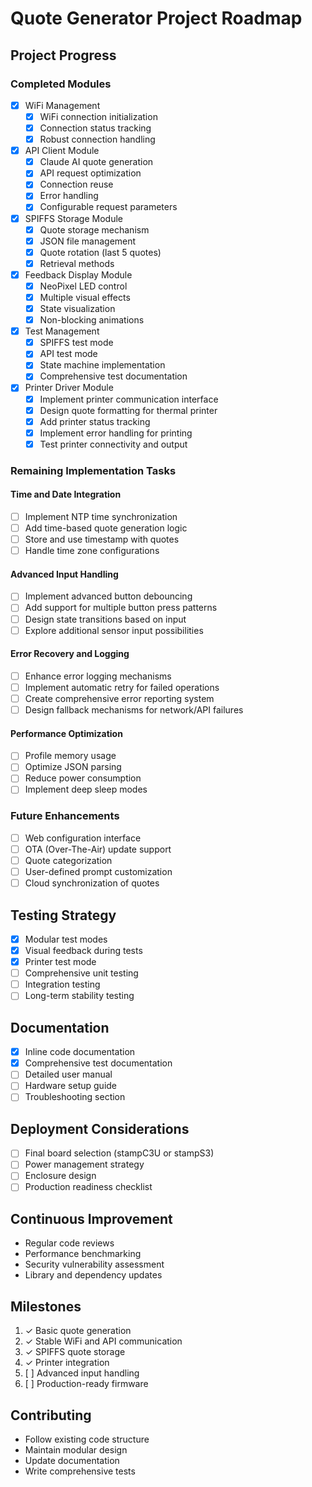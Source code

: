 # Quote Generator Project Roadmap

## Project Progress

### Completed Modules
- [x] WiFi Management
  - [x] WiFi connection initialization
  - [x] Connection status tracking
  - [x] Robust connection handling

- [x] API Client Module
  - [x] Claude AI quote generation
  - [x] API request optimization
  - [x] Connection reuse
  - [x] Error handling
  - [x] Configurable request parameters

- [x] SPIFFS Storage Module
  - [x] Quote storage mechanism
  - [x] JSON file management
  - [x] Quote rotation (last 5 quotes)
  - [x] Retrieval methods

- [x] Feedback Display Module
  - [x] NeoPixel LED control
  - [x] Multiple visual effects
  - [x] State visualization
  - [x] Non-blocking animations

- [x] Test Management
  - [x] SPIFFS test mode
  - [x] API test mode
  - [x] State machine implementation
  - [x] Comprehensive test documentation

- [x] Printer Driver Module
  - [x] Implement printer communication interface
  - [x] Design quote formatting for thermal printer
  - [x] Add printer status tracking
  - [x] Implement error handling for printing
  - [x] Test printer connectivity and output

### Remaining Implementation Tasks

#### Time and Date Integration
- [ ] Implement NTP time synchronization
- [ ] Add time-based quote generation logic
- [ ] Store and use timestamp with quotes
- [ ] Handle time zone configurations

#### Advanced Input Handling
- [ ] Implement advanced button debouncing
- [ ] Add support for multiple button press patterns
- [ ] Design state transitions based on input
- [ ] Explore additional sensor input possibilities

#### Error Recovery and Logging
- [ ] Enhance error logging mechanisms
- [ ] Implement automatic retry for failed operations
- [ ] Create comprehensive error reporting system
- [ ] Design fallback mechanisms for network/API failures

#### Performance Optimization
- [ ] Profile memory usage
- [ ] Optimize JSON parsing
- [ ] Reduce power consumption
- [ ] Implement deep sleep modes

### Future Enhancements
- [ ] Web configuration interface
- [ ] OTA (Over-The-Air) update support
- [ ] Quote categorization
- [ ] User-defined prompt customization
- [ ] Cloud synchronization of quotes

## Testing Strategy
- [x] Modular test modes
- [x] Visual feedback during tests
- [x] Printer test mode
- [ ] Comprehensive unit testing
- [ ] Integration testing
- [ ] Long-term stability testing

## Documentation
- [x] Inline code documentation
- [x] Comprehensive test documentation
- [ ] Detailed user manual
- [ ] Hardware setup guide
- [ ] Troubleshooting section

## Deployment Considerations
- [ ] Final board selection (stampC3U or stampS3)
- [ ] Power management strategy
- [ ] Enclosure design
- [ ] Production readiness checklist

## Continuous Improvement
- Regular code reviews
- Performance benchmarking
- Security vulnerability assessment
- Library and dependency updates

## Milestones
1. ✓ Basic quote generation
2. ✓ Stable WiFi and API communication
3. ✓ SPIFFS quote storage
4. ✓ Printer integration
5. [ ] Advanced input handling
6. [ ] Production-ready firmware

## Contributing
- Follow existing code structure
- Maintain modular design
- Update documentation
- Write comprehensive tests
